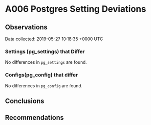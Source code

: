 # A006 Postgres Setting Deviations #

## Observations ##
Data collected: 2019-05-27 10:18:35 +0000 UTC  

### Settings (pg_settings) that Differ ###

No differences in `pg_settings` are found.

### Configs(pg_config) that differ ###

No differences in `pg_config` are found.



## Conclusions ##


## Recommendations ##

